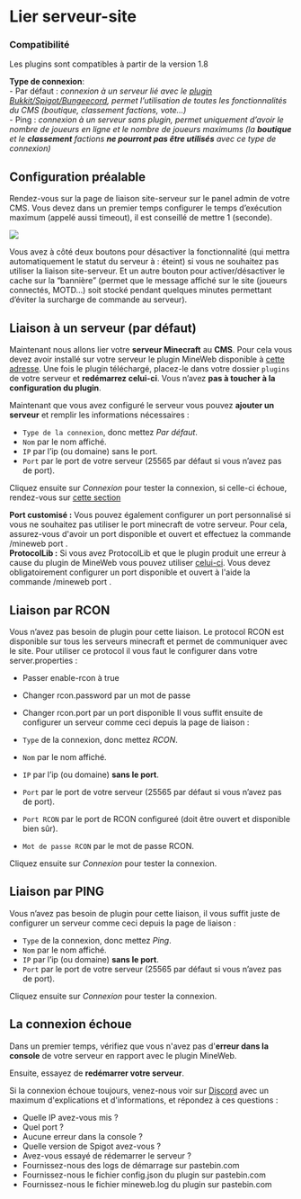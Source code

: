 # Lier serveur-site

<aside class="alert alert-warning">
  <h3>Compatibilité</h3>
  <p>Les plugins sont compatibles à partir de la version 1.8</p>
</aside>
<aside class="alert alert-info">
  <p><strong>Type de connexion</strong>:  <br>
  - Par défaut : <em>connexion à un serveur lié avec le <a href="https://github.com/MineWeb/ServerBridge/raw/master/mineweb_bridge-2.0.0.jar">plugin Bukkit/Spigot/Bungeecord</a>, permet l’utilisation de toutes les fonctionnalités du CMS (boutique, classement factions, vote…)</em> <br>
  - Ping : <em>connexion à un serveur sans plugin, permet uniquement d’avoir le nombre de joueurs en ligne et le nombre de joueurs maximums (la <strong>boutique</strong> et le <strong>classement</strong> factions <strong>ne pourront pas être utilisés</strong> avec ce type de connexion) </em></p>
</aside>

## Configuration préalable

Rendez-vous sur la page de liaison site-serveur sur le panel admin de votre CMS.
Vous devez dans un premier temps configurer le temps d’exécution maximum (appelé aussi timeout), il est conseillé de mettre 1 (seconde).

![](https://docs.mineweb.org/images/server_timeout.png)

<aside class="alert alert-info">
Vous avez à côté deux boutons pour désactiver la fonctionnalité (qui mettra automatiquement le statut du serveur à : éteint) si vous ne souhaitez pas utiliser la liaison site-serveur. Et un autre bouton pour activer/désactiver le cache sur la “bannière” (permet que le message affiché sur le site (joueurs connectés, MOTD…) soit stocké pendant quelques minutes permettant d’éviter la surcharge de commande au serveur).
</aside>

## Liaison à un serveur (par défaut)

Maintenant nous allons lier votre __serveur Minecraft__ au __CMS__. Pour cela vous devez avoir installé sur votre serveur le plugin MineWeb disponible à [cette adresse](https://github.com/MineWeb/ServerBridge/raw/master/mineweb_bridge-2.0.0.jar).
Une fois le plugin téléchargé, placez-le dans votre dossier `plugins` de votre serveur et __redémarrez celui-ci__.
Vous n’avez __pas à toucher à la configuration du plugin__.

Maintenant que vous avez configuré le serveur vous pouvez __ajouter un serveur__ et remplir les informations nécessaires :

- `Type de la connexion`, donc mettez _Par défaut_.
- `Nom` par le nom affiché.
- `IP` par l’ip (ou domaine) sans le port.
- `Port` par le port de votre serveur (25565 par défaut si vous n’avez pas de port).

Cliquez ensuite sur _Connexion_ pour tester la connexion, si celle-ci échoue, rendez-vous sur [cette section](https://docs.mineweb.org/#la-connexion-choue)

<aside class="alert alert-info">
<b>Port customisé :</b> Vous pouvez également configurer un port personnalisé si vous ne souhaitez pas utiliser le port minecraft de votre serveur. Pour cela, assurez-vous d'avoir un port disponible et ouvert et effectuez la commande /mineweb port <port>.
</aside>
<aside class="alert alert-info">
<b>ProtocolLib :</b> Si vous avez ProtocolLib et que le plugin produit une erreur à cause du plugin de MineWeb vous pouvez utiliser <a href="https://github.com/MineWeb/ServerBridge/raw/no-injector/mineweb_bridge-2.0.0.jar">celui-ci</a>. Vous devez obligatoirement configurer un port disponible et ouvert à l'aide la commande /mineweb port <port>.
</aside>

## Liaison par RCON

Vous n’avez pas besoin de plugin pour cette liaison. Le protocol RCON est disponible sur tous les serveurs minecraft et permet de communiquer avec le site. Pour utiliser ce protocol il vous faut le configurer dans votre server.properties :
- Passer enable-rcon à true
- Changer rcon.password par un mot de passe
- Changer rcon.port par un port disponible
Il vous suffit ensuite de configurer un serveur comme ceci depuis la page de liaison :

- `Type` de la connexion, donc mettez _RCON_.
- `Nom` par le nom affiché.
- `IP` par l’ip (ou domaine) __sans le port__.
- `Port` par le port de votre serveur (25565 par défaut si vous n’avez pas de port).
- `Port RCON` par le port de RCON configureé (doit être ouvert et disponible bien sûr).
- `Mot de passe RCON` par le mot de passe RCON.

Cliquez ensuite sur _Connexion_ pour tester la connexion.

## Liaison par PING

Vous n’avez pas besoin de plugin pour cette liaison, il vous suffit juste de configurer un serveur comme ceci depuis la page de liaison :

- `Type` de la connexion, donc mettez _Ping_.
- `Nom` par le nom affiché.
- `IP` par l’ip (ou domaine) __sans le port__.
- `Port` par le port de votre serveur (25565 par défaut si vous n’avez pas de port).

Cliquez ensuite sur _Connexion_ pour tester la connexion.

## La connexion échoue

Dans un premier temps, vérifiez que vous n'avez pas d'__erreur dans la console__ de votre serveur en rapport avec le plugin MineWeb.

Ensuite, essayez de __redémarrer votre serveur__.

Si la connexion échoue toujours, venez-nous voir sur [Discord](https://discordapp.com/invite/3QYdt8r) avec un maximum d'explications et d'informations, et répondez à ces questions :

- Quelle IP avez-vous mis ?
- Quel port ?
- Aucune erreur dans la console ?
- Quelle version de Spigot avez-vous ?
- Avez-vous essayé de rédemarrer le serveur ?
- Fournissez-nous des logs de démarrage sur pastebin.com
- Fournissez-nous le fichier config.json du plugin sur pastebin.com
- Fournissez-nous le fichier mineweb.log du plugin sur pastebin.com
